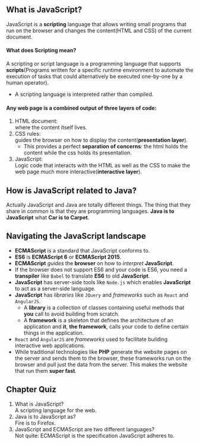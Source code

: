 ## What is JavaScript?
JavaScript is a **scripting** language that allows writing small programs that run on the browser and changes the content(HTML and CSS) of the current document.

#### What does Scripting mean?
A scripting or script language is a programming language that supports **scripts**(Programs written for a specific runtime environment to automate the execution of tasks that could alternatively be executed one-by-one by a human operator).

- A scripting language is interpreted rather than compiled.

#### Any web page is a combined output of three layers of code:
1. HTML document:  
where the content itself lives.
2. CSS rules:  
guides the browser on how to display the content(**presentation layer**).  
    * This provides a perfect **separation of concerns**: the html holds the content while the css holds its presentation.
3. JavaScript:  
Logic code that interacts with the HTML as well as the CSS to make the web page much more interactive(**interactive layer**).

## How is JavaScript related to Java?
Actually JavaScript and Java are totally different things. The thing that they share in common is that they are programming languages. **Java is to JavaScript** what **Car is to Carpet**.

## Navigating the JavaScript landscape
* **ECMAScript** is a standard that JavaScript conforms to.
* **ES6** is **ECMAScript 6** or **ECMAScript 2015**.
* **ECMAScript** *guides* the **browser** on how to *interpret* **JavaScript**.
* If the browser does not support ES6 and your code is ES6, you need a **transpiler** like ` Babel ` to translate **ES6** to old **JavaScript**.
* **JavaScript** has server-side tools like ` Node.js ` which enables **JavaScript** to act as a server-side language.
* **JavaScript** has *libraries* like ` JQuery ` and *frameworks* such as ` React ` and ` AngularJS `.
    * A **library** is a collection of classes containing useful methods that **you** call to avoid building from scratch.
    * A **framework** is a skeleton that defines the architecture of an application and **it**, **the framework**, calls your code to define certain things in the application.
* ` React ` and ` AngularJS ` are *frameworks* used to facilitate building interactive web applications.
* While traditional technologies like **PHP** generate the website pages on the server and sends them to the browser, these frameworks run on the browser and pull just the data from the server. This makes the website that run them **super fast**.

## Chapter Quiz
1. What is JavaScript?  
A scripting language for the web.
2. Java is to JavaScript as?  
Fire is to Firefox.
3. JavaScript and ECMAScript are two different languages?  
Not quite: ECMAScript is the specification JavaScript adheres to.
